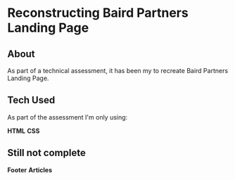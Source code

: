 # Reconstructing Baird Partners Landing Page 

## About 

As part of a technical assessment, it has been my to recreate Baird Partners Landing Page.

## Tech Used

As part of the assessment I'm only using:

**HTML**
**CSS**

## Still not complete 

**Footer**
**Articles**

